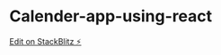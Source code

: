 # Calender-app-using-react

[Edit on StackBlitz ⚡️](https://stackblitz.com/edit/stackblitz-starters-sejaqb)